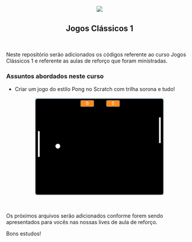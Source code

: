 <p align="center">
<img src="https://user-images.githubusercontent.com/7776944/100682778-97fb5600-3355-11eb-82ee-d00e65b9b3ee.jpeg" width="350"/>
</p>

<h2 align="center">
Jogos Clássicos 1
</h2>

<br>

Neste repositório serão adicionados os códigos referente ao curso Jogos Clássicos 1 e referente as aulas de reforço que foram ministradas.

<p align="center">
  <h3>Assuntos abordados neste curso</h3>
</p>

- Criar um jogo do estilo Pong no Scratch com trilha sorona e tudo!

<p align="center">
<img src="https://github.com/jfelipearaujo/educafro-jogos-classicos-1/blob/master/Aula%2001/jogo-pong-scratch.png" width="350"/>
</p>

<br>

Os próximos arquivos serão adicionados conforme forem sendo apresentados para vocês nas nossas lives de aula de reforço.

Bons estudos!
